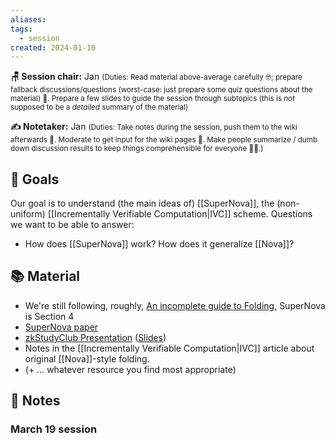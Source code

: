 ```yaml
---
aliases: 
tags:
  - session
created: 2024-01-10
---
```


**🪑 Session chair:** Jan
<small>(Duties: Read material above-average carefully 🤓; prepare fallback discussions/questions (worst-case: just prepare some quiz questions about the material) 🙋. Prepare a few slides to guide the session through subtopics (this is <i>not</i> supposed to be a <i>detailed</i> summary of the material)</small>

**✍️ Notetaker:** Jan 
<small>(Duties: Take notes during the session, push them to the wiki afterwards 📝. Moderate to get input for the wiki pages 🧠. Make people summarize / dumb down discussion results to keep things comprehensible for everyone 🧑‍⚖️.)</small>

## 🎯 Goals
Our goal is to understand (the main ideas of) [[SuperNova]], the (non-uniform) [[Incrementally Verifiable Computation|IVC]] scheme. 
Questions we want to be able to answer:
- How does [[SuperNova]] work? How does it generalize [[Nova]]?

## 📚 Material
- We're still following, roughly, [An incomplete guide to Folding](https://taiko.mirror.xyz/tk8LoE-rC2w0MJ4wCWwaJwbq8-Ih8DXnLUf7aJX1FbU), SuperNova is Section 4
- [SuperNova paper](https://eprint.iacr.org/2022/1758)
- [zkStudyClub Presentation](https://youtu.be/ilrvqajkrYY) ([Slides](https://www.slideshare.net/AlexPruden/zk-study-club-supernova-srinath-setty-ms-research))
- Notes in the [[Incrementally Verifiable Computation|IVC]] article about original [[Nova]]-style folding.
- (+ ... whatever resource you find most appropriate)

## 📝 Notes
### March 19 session

